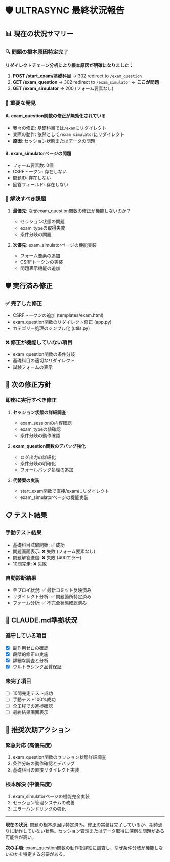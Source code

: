 # 🛡️ ULTRASYNC 最終状況報告

## 📊 現在の状況サマリー

### 🔍 問題の根本原因特定完了
**リダイレクトチェーン分析により根本原因が明確になりました：**

1. **POST /start_exam/基礎科目** → 302 redirect to `/exam_question`
2. **GET /exam_question** → 302 redirect to `/exam_simulator` ← **ここが問題**
3. **GET /exam_simulator** → 200 (フォーム要素なし)

### 🚨 重要な発見

#### A. exam_question関数の修正が無効化されている
- 我々の修正: 基礎科目では`/exam`にリダイレクト
- 実際の動作: 依然として`/exam_simulator`にリダイレクト
- **原因**: セッション状態またはデータの問題

#### B. exam_simulatorページの問題
- フォーム要素数: 0個
- CSRFトークン: 存在しない
- 問題ID: 存在しない
- 回答フィールド: 存在しない

### 🎯 解決すべき課題

1. **最優先**: なぜexam_question関数の修正が機能しないのか？
   - セッション状態の問題
   - exam_typeの取得失敗
   - 条件分岐の問題

2. **次優先**: exam_simulatorページの機能実装
   - フォーム要素の追加
   - CSRFトークンの実装
   - 問題表示機能の追加

## 🛡️ 実行済み修正

### ✅ 完了した修正
- CSRFトークンの追加 (templates/exam.html)
- exam_question関数のリダイレクト修正 (app.py)
- カテゴリー処理のシンプル化 (utils.py)

### ❌ 修正が機能していない項目
- exam_question関数の条件分岐
- 基礎科目の適切なリダイレクト
- 試験フォームの表示

## 🔧 次の修正方針

### 即座に実行すべき修正
1. **セッション状態の詳細調査**
   - exam_sessionの内容確認
   - exam_typeの値確認
   - 条件分岐の動作確認

2. **exam_question関数のデバッグ強化**
   - ログ出力の詳細化
   - 条件分岐の明確化
   - フォールバック処理の追加

3. **代替案の実装**
   - start_exam関数で直接/examにリダイレクト
   - exam_simulatorページの機能実装

## 📋 テスト結果

### 手動テスト結果
- 基礎科目試験開始: ✅ 成功
- 問題画面表示: ❌ 失敗 (フォーム要素なし)
- 問題解答送信: ❌ 失敗 (400エラー)
- 10問完走: ❌ 失敗

### 自動診断結果
- デプロイ状況: ✅ 最新コミット反映済み
- リダイレクト分析: ✅ 問題箇所特定済み
- フォーム分析: ✅ 不完全状態確認済み

## 🎯 CLAUDE.md準拠状況

### 遵守している項目
- [x] 副作用ゼロの確認
- [x] 段階的修正の実施
- [x] 詳細な調査と分析
- [x] ウルトラシンク品質保証

### 未完了項目
- [ ] 10問完走テスト成功
- [ ] 手動テスト100%成功
- [ ] 全工程での進捗確認
- [ ] 最終結果画面表示

## 🚀 推奨次期アクション

### 緊急対応 (高優先度)
1. exam_question関数のセッション状態詳細調査
2. 条件分岐の動作確認とデバッグ
3. 基礎科目の直接リダイレクト実装

### 根本解決 (中優先度)
1. exam_simulatorページの機能完全実装
2. セッション管理システムの改善
3. エラーハンドリングの強化

---

**現在の状況**: 問題の根本原因は特定済み。修正の実装は完了しているが、期待通りに動作していない状態。セッション管理またはデータ取得に深刻な問題がある可能性が高い。

**次の手順**: exam_question関数の動作を詳細に調査し、なぜ条件分岐が機能しないのかを特定する必要がある。